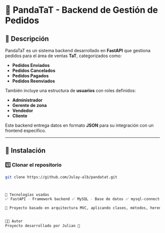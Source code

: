 # 🐼 PandaTaT - Backend de Gestión de Pedidos

## 📌 Descripción
PandaTaT es un sistema backend desarrollado en **FastAPI** que gestiona pedidos para el área de ventas **TaT**, categorizados como:
- **Pedidos Enviados**
- **Pedidos Cancelados**
- **Pedidos Pagados**
- **Pedidos Reenviados**

También incluye una estructura de **usuarios** con roles definidos:
- **Administrador**
- **Gerente de zona**
- **Vendedor**
- **Cliente**

Este backend entrega datos en formato **JSON** para su integración con un frontend específico.

---

## 🔧 Instalación

### 1️⃣ **Clonar el repositorio**
```bash
git clone https://github.com/Julay-alb/pandatat.git



📌 Tecnologías usadas
✅ FastAPI - Framework backend ✅ MySQL - Base de datos ✅ mysql-connector-python - Conexión a MySQL

📌 Proyecto basado en arquitectura MVC, aplicando clases, métodos, herencia y polimorfismo.


👨‍💻 Autor
Proyecto desarrollado por Julian 🚀
